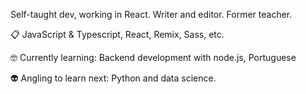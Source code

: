 Self-taught dev, working in React. Writer and editor. Former teacher.

📋 JavaScript & Typescript, React, Remix, Sass, etc.

🤓 Currently learning: Backend development with node.js, Portuguese

👽 Angling to learn next: Python and data science.
